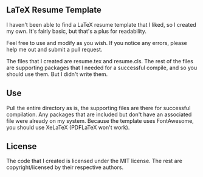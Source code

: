 ## LaTeX Resume Template

I haven't been able to find a LaTeX resume template that I liked, so I created my own.  It's fairly basic, but that's a plus for readability.

Feel free to use and modify as you wish.  If you notice any errors, please help me out and submit a pull request.

The files that I created are resume.tex and resume.cls.  The rest of the files are supporting packages that I needed for a successful compile, and so you should use them.  But I didn't write them.

## Use

Pull the entire directory as is, the supporting files are there for successful compilation. Any packages that are included but don't have an associated file were already on my system.  Because the template uses FontAwesome, you should use XeLaTeX (PDFLaTeX won't work).  

## License

The code that I created is licensed under the MIT license.  The rest are copyright/licensed by their respective authors.

